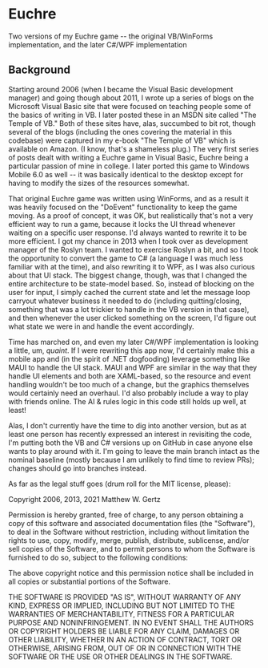 # Euchre
Two versions of my Euchre game -- the original VB/WinForms implementation, and the later C#/WPF implementation

## Background
Starting around 2006 (when I became the Visual Basic development manager) and going though about 2011, I wrote up a series of blogs on the Microsoft Visual Basic site that were focused on 
teaching people some of the basics of writing in VB.  I later posted these in an MSDN site called "The Temple of VB."  Both of these sites have,
alas, succumbed to bit rot, though several of the blogs (including the ones covering the material in this codebase) were captured in my e-book "The Temple of VB" which is available on Amazon.  (I know,
that's a shameless plug.)  The very first series of posts dealt with writing a Euchre game in Visual Basic, Euchre being a particular passion of mine in college.  I later ported this game to Windows Mobile 6.0 as well -- it was basically identical to the desktop except for having to modify the sizes of the resources somewhat.

That original Euchre game was written using WinForms, and as a result it was heavily focused on the "DoEvent" functionality to keep the game moving.  As a proof of concept, 
it was OK, but realistically that's not a very efficient way to run a game, because it locks the UI thread whenever waiting on a specific user response. I'd always
wanted to rewrite it to be more efficient.  I got my chance in 2013 when I took over as development manager of the Roslyn team.  I wanted to exercise Roslyn a bit,
and so I took the opportunity to convert the game to C# (a language I was much less familiar with at the time), and also rewriting it to WPF, as I was also curious 
about that UI stack.  The biggest change, though, was that I changed the entire architecture to be state-model based.  So, instead of blocking on the user for input, 
I simply cached the current state and let the message loop carryout whatever business it needed to do (including quitting/closing, something that was a lot trickier to handle in 
the VB version in that case), and then whenever the user clicked something on the screen, I'd figure out what state we were in and handle the event accordingly.

Time has marched on, and even my later C#/WPF implementation is looking a little, um, _quaint_.  If I were rewriting this app now, I'd certainly make this a mobile app and (in the 
spirit of .NET dogfooding) leverage something like MAUI to handle the UI stack.  MAUI and WPF are similar in the way that they handle UI elements and both are XAML-based, so the resource 
and event handling wouldn't be too much of a change, but the graphics themselves would certainly need an overhaul.  I'd also probably include a way to play with friends online.
The AI & rules logic in this code still holds up well, at least! 

Alas, I don't currently have the time to dig into another version, but as at least one person has recently expressed an interest in revisiting the code, I'm putting both the VB and C# versions
up on GitHub in case anyone else wants to play around with it.  I'm going to leave the main branch intact as the nominal baseline (mostly because I am unlikely to find time
to review PRs); changes should go into branches instead.

As far as the legal stuff goes (drum roll for the MIT license, please):

Copyright 2006, 2013, 2021 Matthew W. Gertz

Permission is hereby granted, free of charge, to any person obtaining a copy of this software and associated documentation files (the "Software"), to deal in the Software without restriction, including without limitation the rights to use, copy, modify, merge, publish, distribute, sublicense, and/or sell copies of the Software, and to permit persons to whom the Software is furnished to do so, subject to the following conditions:

The above copyright notice and this permission notice shall be included in all copies or substantial portions of the Software.

THE SOFTWARE IS PROVIDED "AS IS", WITHOUT WARRANTY OF ANY KIND, EXPRESS OR IMPLIED, INCLUDING BUT NOT LIMITED TO THE WARRANTIES OF MERCHANTABILITY, FITNESS FOR A PARTICULAR PURPOSE AND NONINFRINGEMENT. IN NO EVENT SHALL THE AUTHORS OR COPYRIGHT HOLDERS BE LIABLE FOR ANY CLAIM, DAMAGES OR OTHER LIABILITY, WHETHER IN AN ACTION OF CONTRACT, TORT OR OTHERWISE, ARISING FROM, OUT OF OR IN CONNECTION WITH THE SOFTWARE OR THE USE OR OTHER DEALINGS IN THE SOFTWARE.

